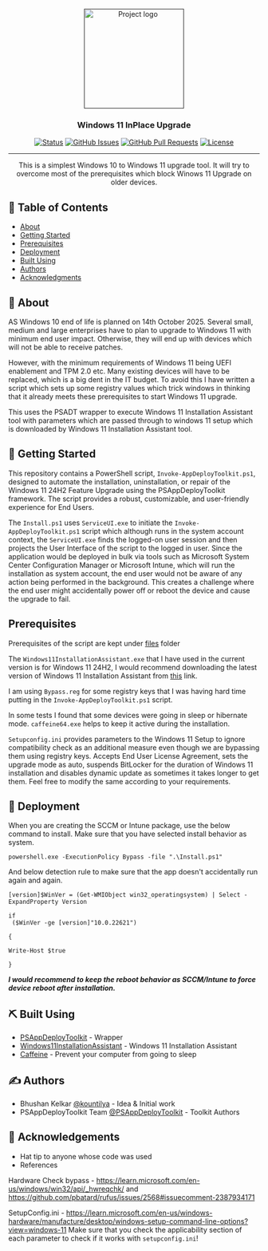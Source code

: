<p align="center">
  <a href="" rel="noopener">
 <img width=200px height=200px src="https://cdn-dynmedia-1.microsoft.com/is/image/microsoftcorp/sds-windows11-laptop-fy24?scl=1&fmt=png-alpha" alt="Project logo"></a>
</p>

<h3 align="center">Windows 11 InPlace Upgrade</h3>

<div align="center">

[![Status](https://img.shields.io/badge/status-active-success.svg)]()
[![GitHub Issues](https://img.shields.io/github/issues/kylelobo/The-Documentation-Compendium.svg)](https://github.com/kylelobo/The-Documentation-Compendium/issues)
[![GitHub Pull Requests](https://img.shields.io/github/issues-pr/kylelobo/The-Documentation-Compendium.svg)](https://github.com/kylelobo/The-Documentation-Compendium/pulls)
[![License](https://img.shields.io/badge/license-MIT-blue.svg)](/LICENSE)

</div>

---

<p align="center"> This is a simplest Windows 10 to Windows 11 upgrade tool. It will try to overcome most of the prerequisites which block Winows 11 Upgrade on older devices.
    <br> 
</p>

## 📝 Table of Contents

- [About](#about)
- [Getting Started](#getting_started)
- [Prerequisites](#Prerequisites)
- [Deployment](#deployment)
- [Built Using](#built_using)
- [Authors](#authors)
- [Acknowledgments](#acknowledgement)


## 🧐 About <a name = "about"></a>

AS Windows 10 end of life is planned on 14th October 2025. Several small, medium and large enterprises have to plan to upgrade to Windows 11 with minimum end user impact. Otherwise, they will end up with devices which will not be able to receive patches. 

However, with the minimum requirements of Windows 11 being UEFI enablement and TPM 2.0 etc. Many existing devices will have to be replaced, which is a big dent in the IT budget. To avoid this I have written a script which sets up some registry values which trick windows in thinking that it already meets these prerequisites to start Windows 11 upgrade.

This uses the PSADT wrapper to execute Windows 11 Installation Assistant tool with parameters which are passed through to windows 11 setup which is downloaded by Windows 11 Installation Assistant tool. 


## 🏁 Getting Started <a name = "getting_started"></a>

This repository contains a PowerShell script, `Invoke-AppDeployToolkit.ps1`, designed to automate the installation, uninstallation, or repair of the Windows 11 24H2 Feature Upgrade using the PSAppDeployToolkit framework. The script provides a robust, customizable, and user-friendly experience for End Users.

The `Install.ps1` uses `ServiceUI.exe` to initiate the `Invoke-AppDeployToolkit.ps1` script which although runs in the system account context, the `ServiceUI.exe` finds the logged-on user session and then projects the User Interface of the script to the logged in user. Since the application would be deployed in bulk via tools such as Microsoft System Center Configuration Manager or Microsoft Intune, which will run the installation as system account, the end user would not be aware of any action being performed in the background. This creates a challenge where the end user might accidentally power off or reboot the device and cause the upgrade to fail.

 

## Prerequisites <a name = "Prerequisites"></a>

Prerequisites of the script are kept under [files](https://github.com/kountilya/Win11InPlaceUpgrade/tree/main/Files) folder

The `Windows11InstallationAssistant.exe` that I have used in the current version is for Windows 11 24H2, I would recommend downloading the latest version of Windows 11 Installation Assistant from [this](https://www.microsoft.com/en-us/software-download/windows11) link.

I am using `Bypass.reg` for some registry keys that I was having hard time putting in the `Invoke-AppDeployToolkit.ps1` script. 

In some tests I found that some devices were going in sleep or hibernate mode. `caffeine64.exe` helps to keep it active during the installation. 

`Setupconfig.ini` provides parameters to the Windows 11 Setup to ignore compatibility check as an additional measure even though we are bypassing them using registry keys. Accepts End User License Agreement, sets the upgrade mode as auto, suspends BitLocker for the duration of Windows 11 installation and disables dynamic update as sometimes it takes longer to get them. Feel free to modify the same according to your requirements.



## 🚀 Deployment <a name = "deployment"></a>


When you are creating the SCCM or Intune package, use the below command to install. Make sure that you have selected install behavior as system.  

```
powershell.exe -ExecutionPolicy Bypass -file ".\Install.ps1"
```

And below detection rule to make sure that the app doesn't accidentally run again and again. 

```
[version]$WinVer = (Get-WMIObject win32_operatingsystem) | Select -ExpandProperty Version

if
 ($WinVer -ge [version]"10.0.22621")

{

Write-Host $true

}
```

***I would recommend to keep the reboot behavior as SCCM/Intune to force device reboot after installation.***


## ⛏️ Built Using <a name = "built_using"></a>

- [PSAppDeployToolkit](https://psappdeploytoolkit.com) - Wrapper
- [Windows11InstallationAssistant](https://www.microsoft.com/en-us/software-download/windows11) - Windows 11 Installation Assistant
- [Caffeine](https://www.zhornsoftware.co.uk/caffeine/) - Prevent your computer from going to sleep

## ✍️ Authors <a name = "authors"></a>

- Bhushan Kelkar [@kountilya](https://github.com/kountilya) - Idea & Initial work
- PSAppDeployToolkit Team [@PSAppDeployToolkit](https://github.com/PSAppDeployToolkit) - Toolkit Authors



## 🎉 Acknowledgements <a name = "acknowledgement"></a>

- Hat tip to anyone whose code was used
- References
  
Hardware Check bypass - https://learn.microsoft.com/en-us/windows/win32/api/_hwreqchk/ and https://github.com/pbatard/rufus/issues/2568#issuecomment-2387934171

SetupConfig.ini - https://learn.microsoft.com/en-us/windows-hardware/manufacture/desktop/windows-setup-command-line-options?view=windows-11 Make sure that you check the applicability section of each parameter to check if it works with `setupconfig.ini`!
